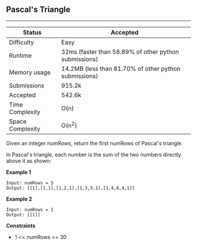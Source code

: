 ## Pascal's Triangle
---------
| Status | Accepted |
| --- | --- |
| Difficulty | Easy |
| Runtime | 32ms (faster than 58.89% of other python submissions) |
| Memory usage | 14.2MB (less than 81.70% of other python submissions) |
| Submissions | 915.2k |
| Accepted | 542.6k |
| Time Complexity | O(n) |
| Space Complexity | O(n<sup>2</sup>) |

Given an integer numRows, return the first numRows of Pascal's triangle.

In Pascal's triangle, each number is the sum of the two numbers directly above it as shown:

**Example 1**
```
Input: numRows = 5
Output: [[1],[1,1],[1,2,1],[1,3,3,1],[1,4,6,4,1]]
```

**Example 2**
```
Input: numRows = 1
Output: [[1]]
```

**Constraints**
- 1 <= numRows <= 30

